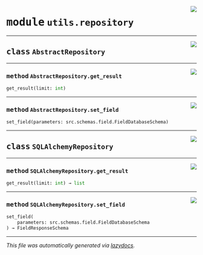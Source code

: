 <!-- markdownlint-disable -->

<a href="../../backend/src/utils/repository.py#L0"><img align="right" style="float:right;" src="https://img.shields.io/badge/-source-cccccc?style=flat-square"></a>

# <kbd>module</kbd> `utils.repository`






---

<a href="../../backend/src/utils/repository.py#L20"><img align="right" style="float:right;" src="https://img.shields.io/badge/-source-cccccc?style=flat-square"></a>

## <kbd>class</kbd> `AbstractRepository`







---

<a href="../../backend/src/utils/repository.py#L26"><img align="right" style="float:right;" src="https://img.shields.io/badge/-source-cccccc?style=flat-square"></a>

### <kbd>method</kbd> `AbstractRepository.get_result`

```python
get_result(limit: int)
```





---

<a href="../../backend/src/utils/repository.py#L22"><img align="right" style="float:right;" src="https://img.shields.io/badge/-source-cccccc?style=flat-square"></a>

### <kbd>method</kbd> `AbstractRepository.set_field`

```python
set_field(parameters: src.schemas.field.FieldDatabaseSchema)
```






---

<a href="../../backend/src/utils/repository.py#L31"><img align="right" style="float:right;" src="https://img.shields.io/badge/-source-cccccc?style=flat-square"></a>

## <kbd>class</kbd> `SQLAlchemyRepository`







---

<a href="../../backend/src/utils/repository.py#L69"><img align="right" style="float:right;" src="https://img.shields.io/badge/-source-cccccc?style=flat-square"></a>

### <kbd>method</kbd> `SQLAlchemyRepository.get_result`

```python
get_result(limit: int) → list
```





---

<a href="../../backend/src/utils/repository.py#L35"><img align="right" style="float:right;" src="https://img.shields.io/badge/-source-cccccc?style=flat-square"></a>

### <kbd>method</kbd> `SQLAlchemyRepository.set_field`

```python
set_field(
    parameters: src.schemas.field.FieldDatabaseSchema
) → FieldResponseSchema
```








---

_This file was automatically generated via [lazydocs](https://github.com/ml-tooling/lazydocs)._
